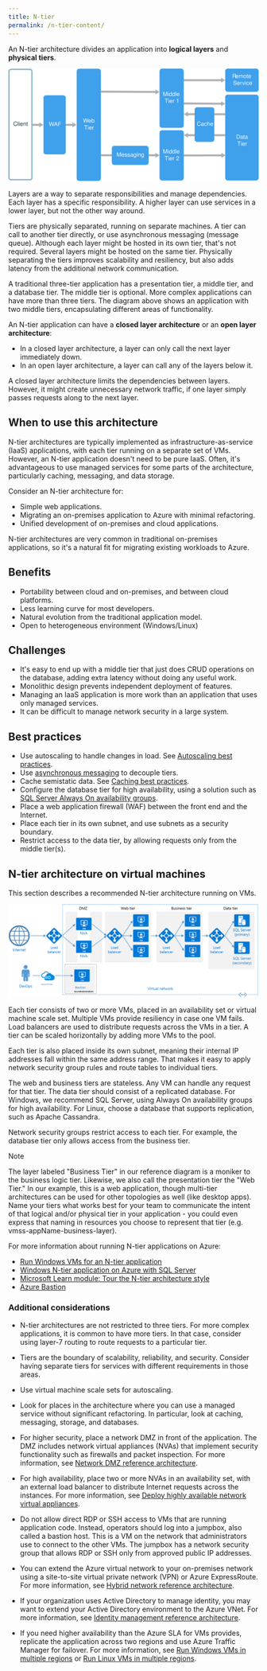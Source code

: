 ```yaml
---
title: N-tier
permalink: /n-tier-content/
---
```


An N-tier architecture divides an application into **logical layers** and **physical tiers**.

![Logical diagram of an N-tier architecture style](./images/n-tier-logical.svg)

Layers are a way to separate responsibilities and manage dependencies. Each layer has a specific responsibility. A higher layer can use services in a lower layer, but not the other way around.

Tiers are physically separated, running on separate machines. A tier can call to another tier directly, or use asynchronous messaging (message queue). Although each layer might be hosted in its own tier, that's not required. Several layers might be hosted on the same tier. Physically separating the tiers improves scalability and resiliency, but also adds latency from the additional network communication.

A traditional three-tier application has a presentation tier, a middle tier, and a database tier. The middle tier is optional. More complex applications can have more than three tiers. The diagram above shows an application with two middle tiers, encapsulating different areas of functionality.

An N-tier application can have a **closed layer architecture** or an **open layer architecture**:

- In a closed layer architecture, a layer can only call the next layer immediately down.
- In an open layer architecture, a layer can call any of the layers below it.

A closed layer architecture limits the dependencies between layers. However, it might create unnecessary network traffic, if one layer simply passes requests along to the next layer.

## When to use this architecture

N-tier architectures are typically implemented as infrastructure-as-service (IaaS) applications, with each tier running on a separate set of VMs. However, an N-tier application doesn't need to be pure IaaS. Often, it's advantageous to use managed services for some parts of the architecture, particularly caching, messaging, and data storage.

Consider an N-tier architecture for:

- Simple web applications.
- Migrating an on-premises application to Azure with minimal refactoring.
- Unified development of on-premises and cloud applications.

N-tier architectures are very common in traditional on-premises applications, so it's a natural fit for migrating existing workloads to Azure.

## Benefits

- Portability between cloud and on-premises, and between cloud platforms.
- Less learning curve for most developers.
- Natural evolution from the traditional application model.
- Open to heterogeneous environment (Windows/Linux)

## Challenges

- It's easy to end up with a middle tier that just does CRUD operations on the database, adding extra latency without doing any useful work.
- Monolithic design prevents independent deployment of features.
- Managing an IaaS application is more work than an application that uses only managed services.
- It can be difficult to manage network security in a large system.

## Best practices

- Use autoscaling to handle changes in load. See [Autoscaling best practices][autoscaling].
- Use [asynchronous messaging](/azure/service-bus-messaging/service-bus-async-messaging) to decouple tiers.
- Cache semistatic data. See [Caching best practices][caching].
- Configure the database tier for high availability, using a solution such as [SQL Server Always On availability groups][sql-always-on].
- Place a web application firewall (WAF) between the front end and the Internet.
- Place each tier in its own subnet, and use subnets as a security boundary.
- Restrict access to the data tier, by allowing requests only from the middle tier(s).

## N-tier architecture on virtual machines

This section describes a recommended N-tier architecture running on VMs.

![Physical diagram of an N-tier architecture](./images/n-tier-physical-bastion.png)

Each tier consists of two or more VMs, placed in an availability set or virtual machine scale set. Multiple VMs provide resiliency in case one VM fails. Load balancers are used to distribute requests across the VMs in a tier. A tier can be scaled horizontally by adding more VMs to the pool.

Each tier is also placed inside its own subnet, meaning their internal IP addresses fall within the same address range. That makes it easy to apply network security group rules and route tables to individual tiers.

The web and business tiers are stateless. Any VM can handle any request for that tier. The data tier should consist of a replicated database. For Windows, we recommend SQL Server, using Always On availability groups for high availability. For Linux, choose a database that supports replication, such as Apache Cassandra.

Network security groups restrict access to each tier. For example, the database tier only allows access from the business tier.

> [!NOTE]
> The layer labeled "Business Tier" in our reference diagram is a moniker to the business logic tier. Likewise, we also call the presentation tier the "Web Tier." In our example, this is a web application, though multi-tier architectures can be used for other topologies as well (like desktop apps).  Name your tiers what works best for your team to communicate the intent of that logical and/or physical tier in your application - you could even express that naming in resources you choose to represent that tier (e.g. vmss-appName-business-layer).

For more information about running N-tier applications on Azure:

- [Run Windows VMs for an N-tier application][n-tier-linux]
- [Windows N-tier application on Azure with SQL Server][n-tier-windows-SQL]
- [Microsoft Learn module: Tour the N-tier architecture style](/learn/modules/n-tier-architecture/)
- [Azure Bastion](/azure/bastion/bastion-overview)

### Additional considerations

- N-tier architectures are not restricted to three tiers. For more complex applications, it is common to have more tiers. In that case, consider using layer-7 routing to route requests to a particular tier.

- Tiers are the boundary of scalability, reliability, and security. Consider having separate tiers for services with different requirements in those areas.

- Use virtual machine scale sets for autoscaling.

- Look for places in the architecture where you can use a managed service without significant refactoring. In particular, look at caching, messaging, storage, and databases.

- For higher security, place a network DMZ in front of the application. The DMZ includes network virtual appliances (NVAs) that implement security functionality such as firewalls and packet inspection. For more information, see [Network DMZ reference architecture][dmz].

- For high availability, place two or more NVAs in an availability set, with an external load balancer to distribute Internet requests across the instances. For more information, see [Deploy highly available network virtual appliances][ha-nva].

- Do not allow direct RDP or SSH access to VMs that are running application code. Instead, operators should log into a jumpbox, also called a bastion host. This is a VM on the network that administrators use to connect to the other VMs. The jumpbox has a network security group that allows RDP or SSH only from approved public IP addresses.

- You can extend the Azure virtual network to your on-premises network using a site-to-site virtual private network (VPN) or Azure ExpressRoute. For more information, see [Hybrid network reference architecture][hybrid-network].

- If your organization uses Active Directory to manage identity, you may want to extend your Active Directory environment to the Azure VNet. For more information, see [Identity management reference architecture][identity].

- If you need higher availability than the Azure SLA for VMs provides, replicate the application across two regions and use Azure Traffic Manager for failover. For more information, see [Run Windows VMs in multiple regions][multiregion-windows] or [Run Linux VMs in multiple regions][multiregion-linux].

[autoscaling]: ../../best-practices/auto-scaling.md
[caching]: ../../best-practices/caching.yml
[dmz]: ../../reference-architectures/dmz/secure-vnet-dmz.yml
[ha-nva]: ../../reference-architectures/dmz/nva-ha.yml
[hybrid-network]: ../../reference-architectures/hybrid-networking/index.yml
[identity]: ../../reference-architectures/identity/index.yml
[multiregion-linux]: ../../reference-architectures/n-tier/n-tier-cassandra.yml
[multiregion-windows]: ../../reference-architectures/n-tier/multi-region-sql-server.yml
[n-tier-linux]: ../../reference-architectures/n-tier/n-tier-cassandra.yml
[n-tier-windows-SQL]: ../../reference-architectures/n-tier/n-tier-sql-server.yml
[sql-always-on]: /sql/database-engine/availability-groups/windows/always-on-availability-groups-sql-server
